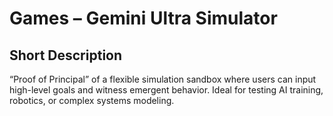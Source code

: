 # Games – Gemini Ultra Simulator

## Short Description

“Proof of Principal” of a flexible simulation sandbox where users can input high-level goals and witness emergent behavior. Ideal for testing AI training, robotics, or complex systems modeling.





